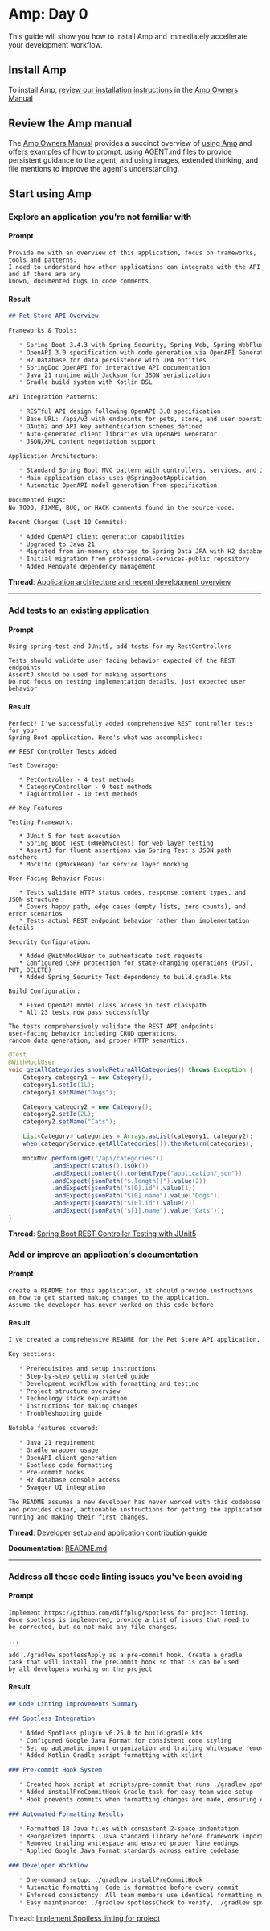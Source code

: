 # Amp: Day 0

This guide will show you how to install Amp and immediately accellerate your
development workflow.

## Install Amp

To install Amp, [review our installation instructions](https://ampcode.com/manual#getting-started) in the [Amp Owners Manual](https://ampcode.com/manual)
## Review the Amp manual

The [Amp Owners Manual](https://ampcode.com/manual) provides a succinct overview of [using Amp](https://ampcode.com/manual#using-amp) and offers
examples of how to prompt, using [AGENT.md](https://ampcode.com/manual#AGENT.md) files
to provide persistent guidance to the agent, and using images, extended thinking, and file mentions
to improve the agent's understanding.

## Start using Amp

### Explore an application you're not familiar with

#### Prompt

```text
Provide me with an overview of this application, focus on frameworks, tools and patterns.
I need to understand how other applications can integrate with the API and if there are any
known, documented bugs in code comments
```

#### Result

```markdown
## Pet Store API Overview

Frameworks & Tools:

   * Spring Boot 3.4.3 with Spring Security, Spring Web, Spring WebFlux, and Spring Data JPA
   * OpenAPI 3.0 specification with code generation via OpenAPI Generator
   * H2 Database for data persistence with JPA entities
   * SpringDoc OpenAPI for interactive API documentation
   * Java 21 runtime with Jackson for JSON serialization
   * Gradle build system with Kotlin DSL

API Integration Patterns:

   * RESTful API design following OpenAPI 3.0 specification
   * Base URL: /api/v3 with endpoints for pets, store, and user operations
   * OAuth2 and API key authentication schemes defined
   * Auto-generated client libraries via OpenAPI Generator
   * JSON/XML content negotiation support

Application Architecture:

   * Standard Spring Boot MVC pattern with controllers, services, and JPA repositories
   * Main application class uses @SpringBootApplication
   * Automatic OpenAPI model generation from specification

Documented Bugs:
No TODO, FIXME, BUG, or HACK comments found in the source code.

Recent Changes (Last 10 Commits):

   * Added OpenAPI client generation capabilities
   * Upgraded to Java 21
   * Migrated from in-memory storage to Spring Data JPA with H2 database
   * Initial migration from professional-services-public repository
   * Added Renovate dependency management
```

**Thread**:
[Application architecture and recent development overview](https://ampcode.com/threads/T-c145b079-d8fd-4450-a9f1-991f8217e009)

---

### Add tests to an existing application

#### Prompt 

```text
Using spring-test and JUnit5, add tests for my RestControllers

Tests should validate user facing behavior expected of the REST endpoints
AssertJ should be used for making assertions
Do not focus on testing implementation details, just expected user behavior
```

#### Result

```text
Perfect! I've successfully added comprehensive REST controller tests for your
Spring Boot application. Here's what was accomplished:

## REST Controller Tests Added

Test Coverage:

   * PetController - 4 test methods
   * CategoryController - 9 test methods
   * TagController - 10 test methods

## Key Features

Testing Framework:

   * JUnit 5 for test execution
   * Spring Boot Test (@WebMvcTest) for web layer testing
   * AssertJ for fluent assertions via Spring Test's JSON path matchers
   * Mockito (@MockBean) for service layer mocking

User-Facing Behavior Focus:

   * Tests validate HTTP status codes, response content types, and JSON structure
   * Covers happy path, edge cases (empty lists, zero counts), and error scenarios
   * Tests actual REST endpoint behavior rather than implementation details

Security Configuration:

   * Added @WithMockUser to authenticate test requests
   * Configured CSRF protection for state-changing operations (POST, PUT, DELETE)
   * Added Spring Security Test dependency to build.gradle.kts

Build Configuration:

   * Fixed OpenAPI model class access in test classpath
   * All 23 tests now pass successfully

The tests comprehensively validate the REST API endpoints'
user-facing behavior including CRUD operations,
random data generation, and proper HTTP semantics.
```

```java
@Test
@WithMockUser
void getAllCategories_shouldReturnAllCategories() throws Exception {
    Category category1 = new Category();
    category1.setId(1L);
    category1.setName("Dogs");

    Category category2 = new Category();
    category2.setId(2L);
    category2.setName("Cats");

    List<Category> categories = Arrays.asList(category1, category2);
    when(categoryService.getAllCategories()).thenReturn(categories);

    mockMvc.perform(get("/api/categories"))
            .andExpect(status().isOk())
            .andExpect(content().contentType("application/json"))
            .andExpect(jsonPath("$.length()").value(2))
            .andExpect(jsonPath("$[0].id").value(1))
            .andExpect(jsonPath("$[0].name").value("Dogs"))
            .andExpect(jsonPath("$[0].id").value(2))
            .andExpect(jsonPath("$[1].name").value("Cats"));
}
```

**Thread**: [Spring Boot REST Controller Testing with JUnit5](https://ampcode.com/threads/T-74999309-0e5d-4bd8-92f0-c52abef57c3a)

### Add or improve an application's documentation

#### Prompt 
```text
create a README for this application, it should provide instructions
on how to get started making changes to the application.
Assume the developer has never worked on this code before
```


#### Result

```markdown
I've created a comprehensive README for the Pet Store API application. The README includes:

Key sections:

   * Prerequisites and setup instructions
   * Step-by-step getting started guide
   * Development workflow with formatting and testing
   * Project structure overview
   * Technology stack explanation
   * Instructions for making changes
   * Troubleshooting guide

Notable features covered:

   * Java 21 requirement
   * Gradle wrapper usage
   * OpenAPI client generation
   * Spotless code formatting
   * Pre-commit hooks
   * H2 database console access
   * Swagger UI integration

The README assumes a new developer has never worked with this codebase
and provides clear, actionable instructions for getting the application
running and making their first changes.
```

**Thread**: [Developer setup and application contribution guide](https://ampcode.com/threads/T-264473e3-7d24-429b-a958-800f163620ea)

**Documentation**: [README.md](./example-README.md)

---

### Address all those code linting issues you've been avoiding

#### Prompt 
```text
Implement https://github.com/diffplug/spotless for project linting.
Once spotless is implemented, provide a list of issues that need to
be corrected, but do not make any file changes.

...

add ./gradlew spotlessApply as a pre-commit hook. Create a gradle
task that will install the preCommit hook so that is can be used 
by all developers working on the project
```

#### Result

```markdown
## Code Linting Improvements Summary

### Spotless Integration

   * Added Spotless plugin v6.25.0 to build.gradle.kts
   * Configured Google Java Format for consistent code styling
   * Set up automatic import organization and trailing whitespace removal
   * Added Kotlin Gradle script formatting with ktlint

### Pre-commit Hook System

   * Created hook script at scripts/pre-commit that runs ./gradlew spotlessApply
   * Added installPreCommitHook Gradle task for easy team-wide setup
   * Hook prevents commits when formatting changes are made, ensuring code review

### Automated Formatting Results

   * Formatted 18 Java files with consistent 2-space indentation
   * Reorganized imports (Java standard library before framework imports)
   * Removed trailing whitespace and ensured proper line endings
   * Applied Google Java Format standards across entire codebase

### Developer Workflow

   * One-command setup: ./gradlew installPreCommitHook
   * Automatic formatting: Code is formatted before every commit
   * Enforced consistency: All team members use identical formatting rules
   * Easy maintenance: ./gradlew spotlessCheck to verify, ./gradlew spotlessApply to fix
```

Thread: [Implement Spotless linting for project](https://ampcode.com/threads/T-13e9d8b8-f5d4-41ee-8fb6-a6f4e02465c1>)

